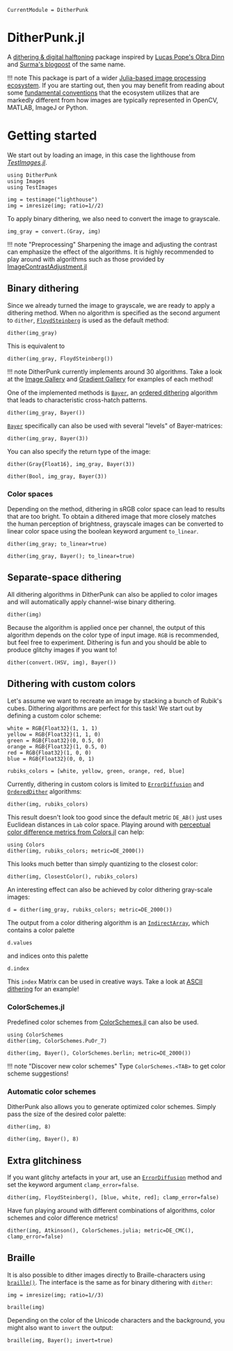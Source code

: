```@meta
CurrentModule = DitherPunk
```

# DitherPunk.jl
A [dithering & digital halftoning](https://en.wikipedia.org/wiki/Dither) package inspired by [Lucas Pope's Obra Dinn](https://obradinn.com) and [Surma's blogpost](https://surma.dev/things/ditherpunk/) of the same name.

!!! note
    This package is part of a wider [Julia-based image processing ecosystem](https://github.com/JuliaImages). If you are starting out, then you may benefit from reading about some [fundamental conventions](https://juliaimages.org/latest/quickstart/) that the ecosystem utilizes that are markedly different from how images are typically represented in OpenCV, MATLAB, ImageJ or Python.

# Getting started
We start out by loading an image, in this case the lighthouse
from [*TestImages.jl*](https://testimages.juliaimages.org).

````@example simple_example
using DitherPunk
using Images
using TestImages

img = testimage("lighthouse")
img = imresize(img; ratio=1//2)
````

To apply binary dithering, we also need to convert the image to grayscale.

````@example simple_example
img_gray = convert.(Gray, img)
````

!!! note "Preprocessing"
    Sharpening the image and adjusting the contrast can emphasize the effect of the algorithms. It is highly recommended to play around with algorithms such as those provided by [ImageContrastAdjustment.jl](https://juliaimages.org/ImageContrastAdjustment.jl/stable/)

## Binary dithering
Since we already turned the image to grayscale, we are ready to apply a dithering method. 
When no algorithm is specified as the second argument to `dither`, [`FloydSteinberg`](@ref) is used as the default method:
````@example simple_example
dither(img_gray)
````

This is equivalent to 
````@example simple_example
dither(img_gray, FloydSteinberg())
````

!!! note
    DitherPunk currently implements around 30 algorithms. Take a look at the [Image Gallery](@ref) 
    and [Gradient Gallery](@ref) for examples of each method!

One of the implemented methods is [`Bayer`](@ref), an [ordered dithering](https://en.wikipedia.org/wiki/Ordered_dithering) algorithm that leads to characteristic cross-hatch patterns.
````@example simple_example
dither(img_gray, Bayer())
````

[`Bayer`](@ref) specifically can also be used with several "levels" of Bayer-matrices:
````@example simple_example
dither(img_gray, Bayer(3))
````

You can also specify the return type of the image:
````@example simple_example
dither(Gray{Float16}, img_gray, Bayer(3))
````

````@example simple_example
dither(Bool, img_gray, Bayer(3))
````

### Color spaces
Depending on the method, dithering in sRGB color space can lead to results that are too bright.
To obtain a dithered image that more closely matches the human perception of brightness, grayscale images can be converted to linear color space using the boolean keyword argument `to_linear`.
````@example simple_example
dither(img_gray; to_linear=true)
````

````@example simple_example
dither(img_gray, Bayer(); to_linear=true)
````

## Separate-space dithering
All dithering algorithms in DitherPunk can also be applied to color images
and will automatically apply channel-wise binary dithering.

````@example simple_example
dither(img)
````

Because the algorithm is applied once per channel, the output of this algorithm depends on the color type of input image. `RGB` is recommended, but feel free to experiment. 
Dithering is fun and you should be able to produce glitchy images if you want to!
````@example simple_example
dither(convert.(HSV, img), Bayer())
````

## Dithering with custom colors
Let's assume we want to recreate an image by stacking a bunch of Rubik's cubes. Dithering algorithms are perfect for this task!
We start out by defining a custom color scheme:

````@example simple_example
white = RGB{Float32}(1, 1, 1)
yellow = RGB{Float32}(1, 1, 0)
green = RGB{Float32}(0, 0.5, 0)
orange = RGB{Float32}(1, 0.5, 0)
red = RGB{Float32}(1, 0, 0)
blue = RGB{Float32}(0, 0, 1)

rubiks_colors = [white, yellow, green, orange, red, blue]
````

Currently, dithering in custom colors is limited to [`ErrorDiffusion`](@ref) and [`OrderedDither`](@ref) algorithms:
````@example simple_example
dither(img, rubiks_colors)
````

This result doesn't look too good since the default metric `DE_AB()` just uses Euclidean distances in `Lab` color space. 
Playing around with [perceptual color difference metrics from Colors.jl](https://juliagraphics.github.io/Colors.jl/stable/colordifferences/) can help:
````@example simple_example
using Colors
dither(img, rubiks_colors; metric=DE_2000())
````

This looks much better than simply quantizing to the closest color:
````@example simple_example
dither(img, ClosestColor(), rubiks_colors)
````

An interesting effect can also be achieved by color dithering gray-scale images:
````@example simple_example
d = dither(img_gray, rubiks_colors; metric=DE_2000())
````

The output from a color dithering algorithm is an [`IndirectArray`](https://github.com/JuliaArrays/IndirectArrays.jl), which contains a color palette
````@example simple_example
d.values
````
and indices onto this palette
````@example simple_example
d.index
````
This `index` Matrix can be used in creative ways. Take a look at [ASCII dithering](@ref) for an example!

### ColorSchemes.jl
Predefined color schemes from [ColorSchemes.jl](https://juliagraphics.github.io/ColorSchemes.jl/stable/catalogue/) can also be used.
````@example simple_example
using ColorSchemes
dither(img, ColorSchemes.PuOr_7)
````

````@example simple_example
dither(img, Bayer(), ColorSchemes.berlin; metric=DE_2000())
````

!!! note "Discover new color schemes"
    Type `ColorSchemes.<TAB>` to get color scheme suggestions!

### Automatic color schemes
DitherPunk also allows you to generate optimized color schemes. Simply pass the size of the desired color palette:
````@example simple_example
dither(img, 8)
````

````@example simple_example
dither(img, Bayer(), 8)
````

## Extra glitchiness
If you want glitchy artefacts in your art, use an [`ErrorDiffusion`](@ref) method and set the keyword argument `clamp_error=false`.
````@example simple_example
dither(img, FloydSteinberg(), [blue, white, red]; clamp_error=false)
````

Have fun playing around with different combinations of algorithms, color schemes and color difference metrics!
````@example simple_example
dither(img, Atkinson(), ColorSchemes.julia; metric=DE_CMC(), clamp_error=false)
```` 

## Braille
It is also possible to dither images directly to Braille-characters using [`braille()`](@ref). The interface is the same
as for binary dithering with `dither`:

````@example simple_example
img = imresize(img; ratio=1//3)

braille(img)
````

Depending on the color of the Unicode characters and the background, you might also want to `invert` the output:
````@example simple_example
braille(img, Bayer(); invert=true)
````
